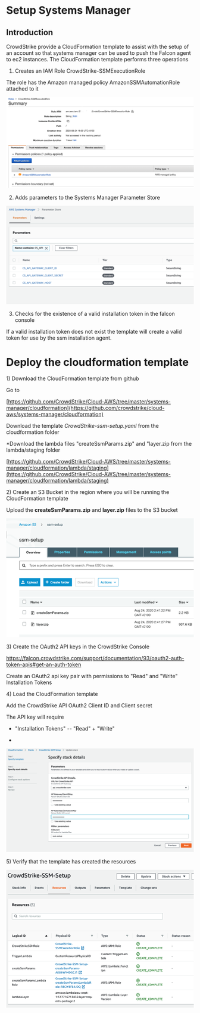 Setup Systems Manager 
=====================

Introduction
------------

CrowdStrike provide a CloudFormation template to assist with the setup
of an account so that systems manager can be used to push the Falcon
agent to ec2 instances. The CloudFormation template performs three
operations

1.  Creates an IAM Role CrowdStrike-SSMExecutionRole

The role has the Amazon managed policy AmazonSSMAutomationRole attached
to it

![](media/image1.tiff)

2.  Adds parameters to the Systems Manager Parameter Store

![](media/image2.png)

3.  Checks for the existence of a valid installation token in the falcon
    console

If a valid installation token does not exist the template will create a
valid token for use by the ssm installation agent.

Deploy the cloudformation template
==================================

1\) Download the CloudFormation template from github

Go to

[https://github.com/CrowdStrike/Cloud-AWS/tree/master/systems-manager/cloudformation](https://github.com/crowdstrike/cloud-aws/systems-manager/cloudformation)

Download the template *CrowdStrike-ssm-setup.yaml* from the
cloudformation folder

*Download the lambda files "createSsmParams.zip" and "layer.zip from the
lambda/staging folder

[https://github.com/CrowdStrike/Cloud-AWS/tree/master/systems-manager/cloudformation/lambda/staging](https://github.com/CrowdStrike/Cloud-AWS/tree/master/systems-manager/cloudformation/lambda/staging)


2\) Create an S3 Bucket in the region where you will be running the
CloudFormation template

Upload the **createSsmParams.zip** and **layer.zip** files to the S3 bucket

![](media/image3.png)

3\) Create the OAuth2 API keys in the CrowdStrike Console

<https://falcon.crowdstrike.com/support/documentation/93/oauth2-auth-token-apis#get-an-auth-token>

Create an OAuth2 api key pair with permissions to "Read" and "Write"
Installation Tokens

4\) Load the CloudFormation template

Add the CrowdStrike API OAuth2 Client ID and Client secret

The API key will require

-   "Installation Tokens" -- "Read" + "Write"

-   

![](media/image4.png)

5\) Verify that the template has created the resources

![](media/image5.png)
